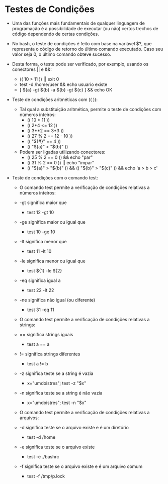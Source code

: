 # Testes de Condições

* Uma das funções mais fundamentais de qualquer linguagem de programação é a possibilidade de executar (ou não) certos trechos de código dependendo de certas condições.

* No bash, o teste de condições é feito com base na variável $?, que representa o código de retorno do último comando executado. Caso seu valor seja 0, o último comando obteve sucesso.

* Desta forma, o teste pode ser verificado, por exemplo, usando os conectores || e &&:
    * (( 10 > 11 )) || exit 0
    * test -d /home/user && echo usuario existe
    * [ ${a} -gt ${b} -a ${b} -gt ${c} ] && echo OK

* Teste de condições aritméticas com ((  )):
    * Tal qual a substituição aritmética, permite o teste de condições com números inteiros:
        * (( 10 > 11 ))
        * (( 2*4 <= 12 ))
        * (( 3**2 == 3*3 ))
        * (( 27 % 2 == 12 - 10 ))
        * (( "${#}" == 4 ))
        * (( "${a}" > "${b}" ))
    * Podem ser ligadas utilizando conectores:
        * (( 25 % 2 == 0 )) && echo "par"
        * (( 31 % 2 == 0 )) || echo "impar"
        * (( "${a}" > "${b}" )) && (( "${b}" > "${c}" )) && echo 'a > b > c'


* Teste de condições com o comando test:
    * O comando test permite a verificação de condições relativas a números inteiros:
    * -gt significa maior que
        * test 12 -gt 10
    * -ge significa maior ou igual que
        * test 10 -ge 10    
    * -lt significa menor que
        * test 11 -lt 10
    * -le significa menor ou igual que
        * test ${1} -le ${2}    
    * -eq significa igual a
        * test 22 -lt 22    
    * -ne significa não igual (ou diferente)
        * test 31 -eq 11

    * O comando test permite a verificação de condições relativas a strings:
    * == significa strings iguais
        * test a == a
    * != significa strings diferentes
        * test a != b
    * -z significa teste se a string é vazia
        * x="umdoistres"; test -z "$x"
    * -n significa teste se a string é não vazia
        * x="umdoistres"; test -n "$x"

    * O comando test permite a verificação de condições relativas a arquivos:
    * -d significa teste se o arquivo existe e é um diretório
        * test -d /home
    * -e significa teste se o arquivo existe
        * test -e ./bashrc
    * -f significa teste se o arquivo existe e é um arquivo comum
        * test -f /tmp/p.lock

